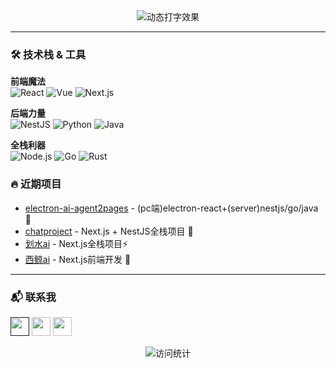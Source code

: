 <div align="center">
  <img src="https://readme-typing-svg.herokuapp.com?font=Fira+Code&size=30&duration=3000&pause=500&color=00FF00&center=true&width=800&height=50&lines=👋+Hi%2C+I'm+[申杰];🚀+Full+Stack+Developer+%7C+Open+Source+Enthusiast" alt="动态打字效果" />
</div>

---

### 🛠️ 技术栈 & 工具
**前端魔法**  
![React](https://img.shields.io/badge/-React-61DAFB?logo=react&logoColor=white)
![Vue](https://img.shields.io/badge/-Vue-4FC08D?logo=vuedotjs&logoColor=white)
![Next.js](https://img.shields.io/badge/-Next.js-000000?logo=nextdotjs)

**后端力量**  
![NestJS](https://img.shields.io/badge/-NestJS-E0234E?logo=nestjs&logoColor=white)
![Python](https://img.shields.io/badge/-Python-3776AB?logo=python&logoColor=white)
![Java](https://img.shields.io/badge/-Java-007396?logo=openjdk)

**全栈利器**  
![Node.js](https://img.shields.io/badge/-Node.js-339933?logo=nodedotjs)
![Go](https://img.shields.io/badge/-Go-00ADD8?logo=go)
![Rust](https://img.shields.io/badge/-Rust-000000?logo=rust)



### 🔥 近期项目
- [electron-ai-agent2pages](链接) - (pc端)electron-react+(server)nestjs/go/java 🎉
- [chatproject](链接) - Next.js + NestJS全栈项目 🌟
- [划水ai](链接) -  Next.js全栈项目⚡
- [西鲸ai](链接) - Next.js前端开发 💼

---

### 📬 联系我
[<img src="https://img.shields.io/badge/LinkedIn-0077B5?logo=linkedin" height="30">]()
[<img src="https://img.shields.io/badge/Email-D14836?logo=gmail" height="30">](1903094339@qq.com)
[<img src="https://img.shields.io/badge/Blog-FF5722?logo=wordpress" height="30">](沐森)

<div align="center">
  <img src="https://komarev.com/ghpvc/?username=[shenjie002]&color=blueviolet" alt="访问统计" />
</div>
